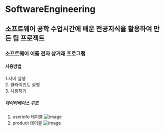 # SoftwareEngineering
## 소프트웨어 공학 수업시간에 배운 전공지식을 활용하여 만든 팀 프로젝트
### 소프트웨어 이름 전자 상거래 프로그램
#### 사용방법
1.서버 실행  
2. 클라이언트 실행  
3. 사용하기
##### 데이터베이스 구조
1. userinfo 테이블 ![image](https://user-images.githubusercontent.com/46277114/122616739-f73c7000-d0c5-11eb-8388-2ef7f7cec1d5.png)
2. product 테이블 ![image](https://user-images.githubusercontent.com/46277114/122616725-f0156200-d0c5-11eb-9e66-0431e9cabf77.png)
